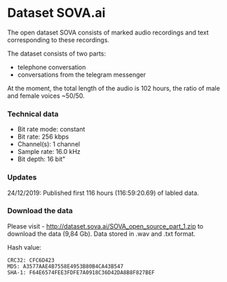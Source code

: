 # Dataset SOVA.ai

The open dataset SOVA consists of marked audio recordings and text corresponding to these recordings.

The dataset consists of two parts:
* telephone conversation
* conversations from the telegram messenger

At the moment, the total length of the audio is 102 hours, the ratio of male and female voices ~50/50.

### Technical data
* Bit rate mode: constant
* Bit rate: 256 kbps
* Channel(s): 1 channel
* Sample rate: 16.0 kHz
* Bit depth: 16 bit"

### Updates

24/12/2019: Published first 116 hours (116:59:20.69) of labled data.

### Download the data

Please visit - http://dataset.sova.ai/SOVA_open_source_part_1.zip to download the data (9,84 Gb). Data stored in .wav and .txt format.

Hash value:
```
CRC32: CFC6D423
MD5: A3577AAE4B7558E4953B80B4CA43B547
SHA-1: F64E6574FEE3FDFE7A0918C36D42DA8B8F827BEF
```


